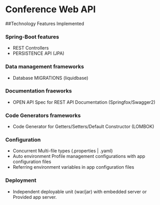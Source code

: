 # Conference Web API

##Technology Features Implemented

### Spring-Boot features
*  REST Controllers 
*  PERSISTENCE API (JPA)
### Data management frameworks
* Database MIGRATIONS (liquidbase)
### Documentation fraeworks
* OPEN API Spec for REST API Documentation (Springfox/Swagger2)
### Code Generators frameworks
* Code Generator for Getters/Setters/Default Constructor (LOMBOK)
### Configuration
* Concurrent Multi-file types (.properties | .yaml) 
* Auto environment Profile management configurations with app configuration files
* Referring environment variables in app configuration files
### Deployment
* Independent deployable unit (war/jar) with embedded server or Provided app server.
